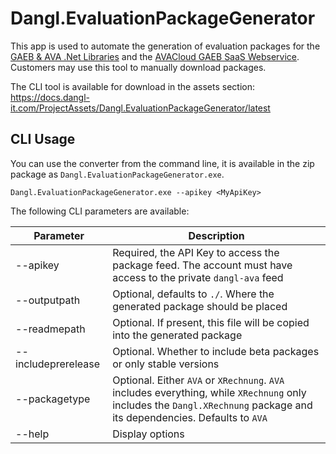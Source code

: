 # Dangl.EvaluationPackageGenerator

This app is used to automate the generation of evaluation packages for the [GAEB & AVA .Net Libraries](https://www.dangl-it.com/products/gaeb-ava-net-library/) and
the [AVACloud GAEB SaaS Webservice](https://www.dangl-it.com/products/avacloud-gaeb-saas/). Customers may use this tool to manually download packages.

The CLI tool is available for download in the assets section:  
https://docs.dangl-it.com/ProjectAssets/Dangl.EvaluationPackageGenerator/latest

## CLI Usage

You can use the converter from the command line, it is available in the zip package as `Dangl.EvaluationPackageGenerator.exe`.

    Dangl.EvaluationPackageGenerator.exe --apikey <MyApiKey>

The following CLI parameters are available:

| Parameter | Description |
|-----------|-------------|
| --apikey        | Required, the API Key to access the package feed. The account must have access to the private `dangl-ava` feed |
| --outputpath        | Optional, defaults to `./`. Where the generated package should be placed |
| --readmepath | Optional. If present, this file will be copied into the generated package |
| --includeprerelease | Optional. Whether to include beta packages or only stable versions |
| --packagetype | Optional. Either `AVA` or `XRechnung`. `AVA` includes everything, while `XRechnung` only includes the `Dangl.XRechnung` package and its dependencies. Defaults to `AVA` |
| --help    | Display options |
